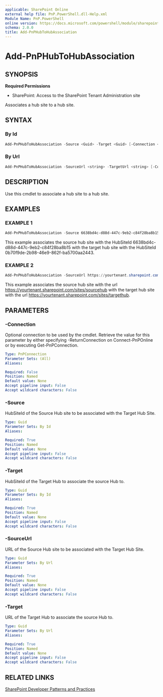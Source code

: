 ```yaml
---
applicable: SharePoint Online
external help file: PnP.PowerShell.dll-Help.xml
Module Name: PnP.PowerShell
online version: https://docs.microsoft.com/powershell/module/sharepoint-pnp/add-pnphubtohubassociation
schema: 2.0.0
title: Add-PnPHubToHubAssociation
---
```


# Add-PnPHubToHubAssociation

## SYNOPSIS

**Required Permissions**

* SharePoint: Access to the SharePoint Tenant Administration site

Associates a hub site to a hub site.

## SYNTAX

### By Id

```powershell
Add-PnPHubToHubAssociation -Source <Guid> -Target <Guid> [-Connection <PnPConnection>]
```

### By Url

```powershell
Add-PnPHubToHubAssociation -SourceUrl <string> -TargetUrl <string> [-Connection <PnPConnection>]
```

## DESCRIPTION
Use this cmdlet to associate a hub site to a hub site.

## EXAMPLES

### EXAMPLE 1
```powershell
Add-PnPHubToHubAssociation -Source 6638bd4c-d88d-447c-9eb2-c84f28ba8b15 -Target 0b70f9de-2b98-46e9-862f-ba5700aa2443
```

This example associates the source hub site with the HubSiteId 6638bd4c-d88d-447c-9eb2-c84f28ba8b15 with the target hub site with the HubSiteId 0b70f9de-2b98-46e9-862f-ba5700aa2443.

### EXAMPLE 2
```powershell
Add-PnPHubToHubAssociation -SourceUrl https://yourtenant.sharepoint.com/sites/sourcehub -TargetUrl https://yourtenant.sharepoint.com/sites/targethub
```

This example associates the source hub site with the url https://yourtenant.sharepoint.com/sites/sourcehub with the target hub site with the url https://yourtenant.sharepoint.com/sites/targethub.

## PARAMETERS

### -Connection
Optional connection to be used by the cmdlet. Retrieve the value for this parameter by either specifying -ReturnConnection on Connect-PnPOnline or by executing Get-PnPConnection.

```yaml
Type: PnPConnection
Parameter Sets: (All)
Aliases:

Required: False
Position: Named
Default value: None
Accept pipeline input: False
Accept wildcard characters: False
```

### -Source
HubSiteId of the Source Hub site to be associated with the Target Hub Site.

```yaml
Type: Guid
Parameter Sets: By Id
Aliases:

Required: True
Position: Named
Default value: None
Accept pipeline input: False
Accept wildcard characters: False
```

### -Target
HubSiteId of the Target Hub to associate the source Hub to.

```yaml
Type: Guid
Parameter Sets: By Id
Aliases:

Required: True
Position: Named
Default value: None
Accept pipeline input: False
Accept wildcard characters: False
```

### -SourceUrl
URL of the Source Hub site to be associated with the Target Hub Site.

```yaml
Type: Guid
Parameter Sets: By Url
Aliases:

Required: True
Position: Named
Default value: None
Accept pipeline input: False
Accept wildcard characters: False
```

### -Target
URL of the Target Hub to associate the source Hub to.

```yaml
Type: Guid
Parameter Sets: By Url
Aliases:

Required: True
Position: Named
Default value: None
Accept pipeline input: False
Accept wildcard characters: False
```

## RELATED LINKS

[SharePoint Developer Patterns and Practices](https://aka.ms/sppnp)
